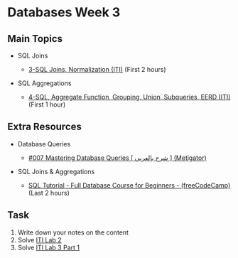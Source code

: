 # Databases Week 3

## Main Topics

* SQL Joins
    - [3-SQL Joins, Normalization (ITI)](https://www.youtube.com/watch?v=jZwvEgIwW_U) (First 2 hours)

* SQL Aggregations
    - [4-SQL, Aggregate Function, Grouping, Union, Subqueries, EERD (ITI)](https://www.youtube.com/watch?v=D8RjLuPq98M) (First 1 hour)

## Extra Resources

* Database Queries
    - [#007 Mastering Database Queries [ شرح بالعربي ] (Metigator)](https://www.youtube.com/watch?v=oSLeuvYxK_Y)

* SQL Joins & Aggregations
    - [SQL Tutorial - Full Database Course for Beginners - (freeCodeCamp)](https://www.youtube.com/watch?v=HXV3zeQKqGY) (Last 2 hours)

## Task

1. Write down your notes on the content
2. Solve [ITI Lab 2](https://docs.google.com/document/d/1iltK33ynC0o7KaclNXSoSJfVRySX-prP/edit?usp=sharing&ouid=100380464659507666137&rtpof=true&sd=true)
3. Solve [ITI Lab 3 Part 1](https://docs.google.com/document/d/1QIj5qQ4e3HsyW7Dc9u-mMRUi0b-Le4Kn/edit?usp=sharing&ouid=100380464659507666137&rtpof=true&sd=true)